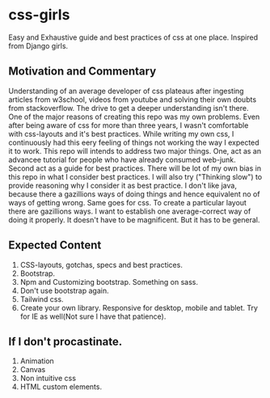 # css-girls
Easy and Exhaustive guide and best practices of css at one place. Inspired from Django girls.

## Motivation and Commentary
Understanding of an average developer of css plateaus after ingesting articles from w3school, videos from youtube and solving their own doubts from stackoverflow. The drive to get a deeper understanding isn't there. One of the major reasons of creating this repo was my own problems. Even after being aware of css for more than three  years, I wasn't comfortable with css-layouts and it's best practices. While writing my own css, I continuously had this eery feeling of things not working the way I expected it to work. This repo will intends to address two major things. One, act as an advancee tutorial for people who have already consumed web-junk. Second act as a guide for best practices. There will be lot of my own bias in this repo in what I consider best practices. I will also try ("Thinking slow") to provide reasoning why I consider it as best practice. I don't like java, because there a gazillions ways of doing things and hence equivalent no of ways of getting wrong. Same goes for css. To create a particular layout there are gazillions ways. I want to establish one average-correct way of doing it properly. It doesn't have to be magnificent. But it has to be general.

## Expected Content

1. CSS-layouts, gotchas, specs and best practices.
2. Bootstrap.
3. Npm and Customizing bootstrap. Something on sass.
4. Don't use bootstrap again.
5. Tailwind css.
6. Create your own library. Responsive for desktop, mobile and tablet. Try for IE as well(Not sure I have that patience). 

## If I don't procastinate.

1. Animation 
2. Canvas
3. Non intuitive css
4. HTML custom elements.